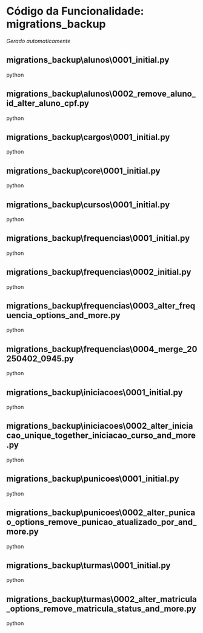 # Código da Funcionalidade: migrations_backup
*Gerado automaticamente*



## migrations_backup\alunos\0001_initial.py

python





## migrations_backup\alunos\0002_remove_aluno_id_alter_aluno_cpf.py

python





## migrations_backup\cargos\0001_initial.py

python





## migrations_backup\core\0001_initial.py

python





## migrations_backup\cursos\0001_initial.py

python





## migrations_backup\frequencias\0001_initial.py

python





## migrations_backup\frequencias\0002_initial.py

python





## migrations_backup\frequencias\0003_alter_frequencia_options_and_more.py

python





## migrations_backup\frequencias\0004_merge_20250402_0945.py

python





## migrations_backup\iniciacoes\0001_initial.py

python





## migrations_backup\iniciacoes\0002_alter_iniciacao_unique_together_iniciacao_curso_and_more.py

python





## migrations_backup\punicoes\0001_initial.py

python





## migrations_backup\punicoes\0002_alter_punicao_options_remove_punicao_atualizado_por_and_more.py

python





## migrations_backup\turmas\0001_initial.py

python





## migrations_backup\turmas\0002_alter_matricula_options_remove_matricula_status_and_more.py

python



